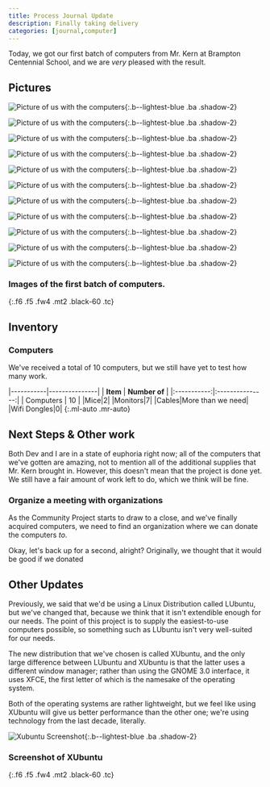 ```yaml
---
title: Process Journal Update
description: Finally taking delivery
categories: [journal,computer]
---
```


Today, we got our first batch of computers from Mr. Kern at Brampton Centennial School, and we are *very* pleased with the result. 

## Pictures 
![Picture of us with the computers](/reimagine/static/images/computer1/c1.JPG){:.b--lightest-blue .ba .shadow-2}

![Picture of us with the computers](/reimagine/static/images/computer1/c2.JPG){:.b--lightest-blue .ba .shadow-2}

![Picture of us with the computers](/reimagine/static/images/computer1/c3.JPG){:.b--lightest-blue .ba .shadow-2}

![Picture of us with the computers](/reimagine/static/images/computer1/c4.JPG){:.b--lightest-blue .ba .shadow-2}

![Picture of us with the computers](/reimagine/static/images/computer1/c5.JPG){:.b--lightest-blue .ba .shadow-2}

![Picture of us with the computers](/reimagine/static/images/computer1/c6.JPG){:.b--lightest-blue .ba .shadow-2}

![Picture of us with the computers](/reimagine/static/images/computer1/c7.JPG){:.b--lightest-blue .ba .shadow-2}

![Picture of us with the computers](/reimagine/static/images/computer1/c8.JPG){:.b--lightest-blue .ba .shadow-2}

![Picture of us with the computers](/reimagine/static/images/computer1/c9.JPG){:.b--lightest-blue .ba .shadow-2}

![Picture of us with the computers](/reimagine/static/images/computer1/c11.JPG){:.b--lightest-blue .ba .shadow-2}

![Picture of us with the computers](/reimagine/static/images/computer1/c12.JPG){:.b--lightest-blue .ba .shadow-2}

### Images of the first batch of computers.
{:.f6 .f5 .fw4 .mt2 .black-60 .tc}

## Inventory

### Computers
We've received a total of 10 computers, but we still have yet to test how many work.

|-----------|---------------|
| **Item** | **Number of** |
|:-----------:|:---------------:|
| Computers | 10            |
|Mice|2|
|Monitors|7|
|Cables|More than we need|
|Wifi Dongles|0|
{:.ml-auto .mr-auto}

## Next Steps & Other work
Both Dev and I are in a state of euphoria right now; all of the computers that we've gotten are amazing, not to mention all of the additional supplies that Mr. Kern brought in. However, this doesn't mean that the project is done yet. We still have a fair amount of work left to do, which we think will be fine.

### Organize a meeting with organizations
As the Community Project starts to draw to a close, and we've finally acquired computers, we need to find an organization where we can donate the computers *to*.

Okay, let's back up for a second, alright? Originally, we thought that it would be good if we donated 

## Other Updates
Previously, we said that we'd be using a Linux Distribution called LUbuntu, but we've changed that, because we think that it isn't extendible enough for our needs. The point of this project is to supply the easiest-to-use computers possible, so something such as LUbuntu isn't very well-suited for our needs.

The new distribution that we've chosen is called XUbuntu, and the only large difference between LUbuntu and XUbuntu is that the latter uses a different window manager; rather than using the GNOME 3.0 interface, it uses XFCE, the first letter of which is the namesake of the operating system.

Both of the operating systems are rather lightweight, but we feel like using XUbuntu will give us better performance than the other one; we're using technology from the last decade, literally.

![Xubuntu Screenshot](/reimagine/static/images/xubuntu.jpg){:.b--lightest-blue .ba .shadow-2}
### Screenshot of XUbuntu
{:.f6 .f5 .fw4 .mt2 .black-60 .tc}